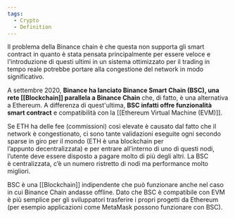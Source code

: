 ```yaml
---
tags:
  - Crypto
  - Definition
---
```

Il problema della Binance chain è che questa non supporta gli smart contract in quanto è stata pensata principalmente per essere veloce e l'introduzione di questi ultimi in un sistema ottimizzato per il trading in tempo reale potrebbe portare alla congestione del network in modo significativo.

A settembre 2020, **Binance ha lanciato Binance Smart Chain (BSC), una rete [[Blockchain]] parallela a Binance Chain** che, di fatto, è una alternativa a Ethereum. A differenza di quest'ultima, **BSC infatti offre funzionalità smart contract** e compatibilità con la [[Ethereum Virtual Machine (EVM)]].

Se ETH ha delle fee (commissioni) così elevate è causato dal fatto che il network è congestionato, ci sono tante validazioni eseguite ogni secondo sparse in giro per il mondo (ETH è una blockchain per l’appunto decentralizzata) e per entrare all’interno di uno di questi nodi, l’utente deve essere disposto a pagare molto di più degli altri. La BSC è centralizzata, c’è un numero ristretto di nodi ma performance molto migliori.

BSC è una [[Blockchain]] indipendente che può funzionare anche nel caso in cui Binance Chain andasse offline. Dato che BSC è compatibile con EVM è più semplice per gli sviluppatori trasferire i propri progetti da Ethereum (per esempio applicazioni come MetaMask possono funzionare con BSC).